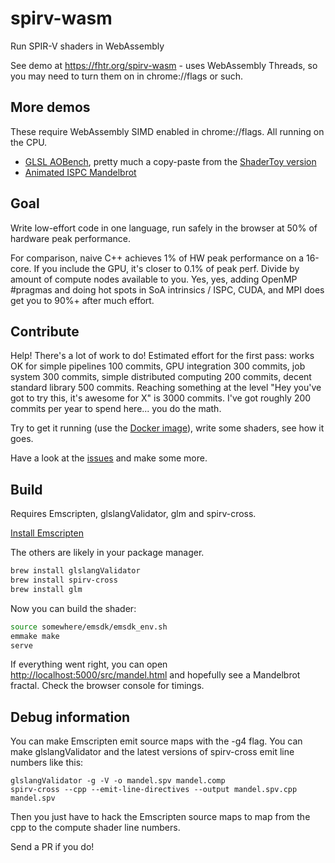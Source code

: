 # spirv-wasm

Run SPIR-V shaders in WebAssembly

See demo at https://fhtr.org/spirv-wasm - uses WebAssembly Threads, so you may need to turn them on in chrome://flags or such.

## More demos

These require WebAssembly SIMD enabled in chrome://flags. All running on the CPU.

- [GLSL AOBench](https://fhtr.org/spirv-wasm/aobench), pretty much a copy-paste from the [ShaderToy version](https://www.shadertoy.com/view/llKBzd)
- [Animated ISPC Mandelbrot](https://fhtr.org/spirv-wasm/ispc)

## Goal

Write low-effort code in one language, run safely in the browser at 50% of hardware peak performance. 

For comparison, naive C++ achieves 1% of HW peak performance on a 16-core. If you include the GPU, it's closer to 0.1% of peak perf. Divide by amount of compute nodes available to you. Yes, yes, adding OpenMP #pragmas and doing hot spots in SoA intrinsics / ISPC, CUDA, and MPI does get you to 90%+ after much effort.

## Contribute

Help! There's a lot of work to do! Estimated effort for the first pass: works OK for simple pipelines 100 commits, GPU integration 300 commits, job system 300 commits, simple distributed computing 200 commits, decent standard library 500 commits. Reaching something at the level "Hey you've got to try this, it's awesome for X" is 3000 commits. I've got roughly 200 commits per year to spend here... you do the math.

Try to get it running (use the [Docker image](https://github.com/kig/spirv-wasm/tree/master/docker/)), write some shaders, see how it goes. 

Have a look at the [issues](https://github.com/kig/spirv-wasm/issues) and make some more. 



## Build

Requires Emscripten, glslangValidator, glm and spirv-cross.

[Install Emscripten](https://emscripten.org/docs/getting_started/downloads.html)

The others are likely in your package manager.

```bash
brew install glslangValidator
brew install spirv-cross
brew install glm
```

Now you can build the shader:

```bash
source somewhere/emsdk/emsdk_env.sh
emmake make
serve
```

If everything went right, you can open [http://localhost:5000/src/mandel.html](http://localhost:5000/src/mandel.html)
and hopefully see a Mandelbrot fractal. Check the browser console for timings.


## Debug information

You can make Emscripten emit source maps with the -g4 flag. You can make glslangValidator and the latest versions of spirv-cross emit line numbers like this:

```
glslangValidator -g -V -o mandel.spv mandel.comp
spirv-cross --cpp --emit-line-directives --output mandel.spv.cpp mandel.spv
```

Then you just have to hack the Emscripten source maps to map from the cpp to the compute shader line numbers.

Send a PR if you do!

